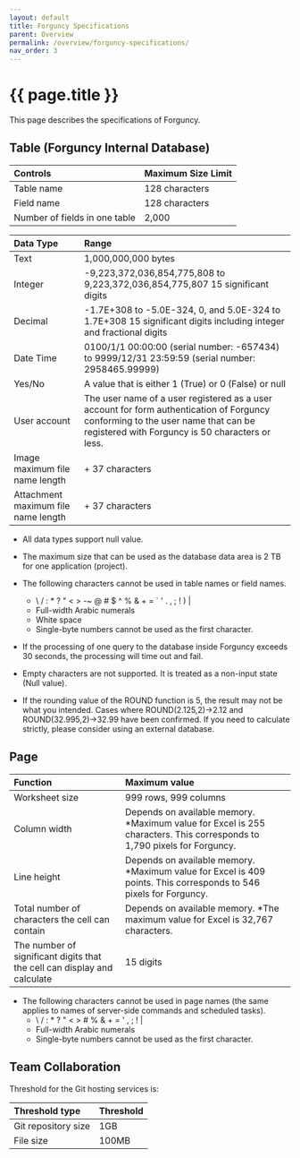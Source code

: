 ```yaml
---
layout: default
title: Forguncy Specifications
parent: Overview
permalink: /overview/forguncy-specifications/
nav_order: 3
---
```


# {{ page.title }}

This page describes the specifications of Forguncy.

## Table (Forguncy Internal Database)

|Controls|Maximum Size Limit|
|:--|:--|
|Table name|128 characters|
|Field name|128 characters|
|Number of fields in one table|2,000|

|Data Type|Range|
|:--|:--|
|Text|1,000,000,000 bytes|
|Integer|-9,223,372,036,854,775,808 to 9,223,372,036,854,775,807 15 significant digits|
|Decimal|-1.7E+308 to -5.0E-324, 0, and 5.0E-324 to 1.7E+308 15 significant digits including integer and fractional digits|
|Date Time|0100/1/1 00:00:00 (serial number: -657434) to 9999/12/31 23:59:59 (serial number: 2958465.99999)|
|Yes/No|A value that is either 1 (True) or 0 (False) or null|
|User account|The user name of a user registered as a user account for form authentication of Forguncy conforming to the user name that can be registered with Forguncy is 50 characters or less.|
|Image maximum file name length| + 37 characters|
|Attachment	maximum file name length| + 37 characters|

- All data types support null value.
- The maximum size that can be used as the database data area is 2 TB for one application (project).
- The following characters cannot be used in table names or field names.

    - \ / : * ? " < > -~ @ # $ ^ % & + = ` ' . , ; ! ) |
    - Full-width Arabic numerals
    - White space
    - Single-byte numbers cannot be used as the first character.
- If the processing of one query to the database inside Forguncy exceeds 30 seconds, the processing will time out and fail.
- Empty characters are not supported. It is treated as a non-input state (Null value).
- If the rounding value of the ROUND function is 5, the result may not be what you intended. Cases where ROUND(2.125,2)→2.12 and ROUND(32.995,2)→32.99 have been confirmed. If you need to calculate strictly, please consider using an external database.

## Page

|Function|Maximum value|
|:--|:--|
|Worksheet size|999 rows, 999 columns|
|Column width|Depends on available memory. *Maximum value for Excel is 255 characters. This corresponds to 1,790 pixels for Forguncy.|
|Line height|Depends on available memory. *Maximum value for Excel is 409 points. This corresponds to 546 pixels for Forguncy.|
|Total number of characters the cell can contain|Depends on available memory. *The maximum value for Excel is 32,767 characters.|
|The number of significant digits that the cell can display and calculate|15 digits|

- The following characters cannot be used in page names (the same applies to names of server-side commands and scheduled tasks).
    - \ / : * ? " < > # % & + = ' , ; ! |
    - Full-width Arabic numerals
    - Single-byte numbers cannot be used as the first character.

## Team Collaboration

Threshold for the Git hosting services is:

|Threshold type|Threshold|
|:--|:--|
|Git repository size|1GB|
|File size|100MB|

